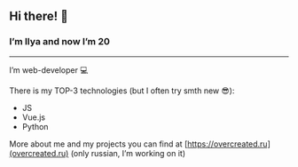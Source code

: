 ## Hi there! 👋

### I’m Ilya and now I’m 20

---

I’m web-developer 💻

There is my TOP-3 technologies (but I often try smth new 😎):

- JS
- Vue.js
- Python

More about me and my projects you can find at [https://overcreated.ru](overcreated.ru) (only russian, I’m working on it)
